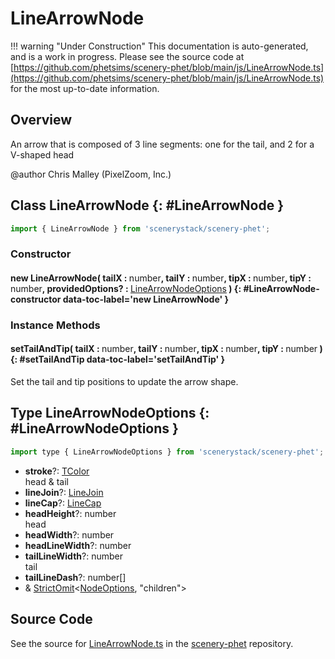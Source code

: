 # LineArrowNode

!!! warning "Under Construction"
    This documentation is auto-generated, and is a work in progress. Please see the source code at
    [https://github.com/phetsims/scenery-phet/blob/main/js/LineArrowNode.ts](https://github.com/phetsims/scenery-phet/blob/main/js/LineArrowNode.ts) for the most up-to-date information.

## Overview

An arrow that is composed of 3 line segments: one for the tail, and 2 for a V-shaped head

@author Chris Malley (PixelZoom, Inc.)

## Class LineArrowNode {: #LineArrowNode }


```js
import { LineArrowNode } from 'scenerystack/scenery-phet';
```
### Constructor

#### new LineArrowNode( tailX : <span style="font-weight: 400;"><span style="color: hsla(calc(var(--md-hue) + 180deg),80%,40%,1);">number</span></span>, tailY : <span style="font-weight: 400;"><span style="color: hsla(calc(var(--md-hue) + 180deg),80%,40%,1);">number</span></span>, tipX : <span style="font-weight: 400;"><span style="color: hsla(calc(var(--md-hue) + 180deg),80%,40%,1);">number</span></span>, tipY : <span style="font-weight: 400;"><span style="color: hsla(calc(var(--md-hue) + 180deg),80%,40%,1);">number</span></span>, providedOptions? : <span style="font-weight: 400;">[LineArrowNodeOptions](../scenery-phet/LineArrowNode.md#LineArrowNodeOptions)</span> ) {: #LineArrowNode-constructor data-toc-label='new LineArrowNode' }

### Instance Methods

#### setTailAndTip( tailX : <span style="font-weight: 400;"><span style="color: hsla(calc(var(--md-hue) + 180deg),80%,40%,1);">number</span></span>, tailY : <span style="font-weight: 400;"><span style="color: hsla(calc(var(--md-hue) + 180deg),80%,40%,1);">number</span></span>, tipX : <span style="font-weight: 400;"><span style="color: hsla(calc(var(--md-hue) + 180deg),80%,40%,1);">number</span></span>, tipY : <span style="font-weight: 400;"><span style="color: hsla(calc(var(--md-hue) + 180deg),80%,40%,1);">number</span></span> ) {: #setTailAndTip data-toc-label='setTailAndTip' }

Set the tail and tip positions to update the arrow shape.



## Type LineArrowNodeOptions {: #LineArrowNodeOptions }


```js
import type { LineArrowNodeOptions } from 'scenerystack/scenery-phet';
```


- **stroke**?: [TColor](../scenery/TColor.md)
<br>  head &amp; tail
- **lineJoin**?: [LineJoin](../kite/LineStyles.md#LineJoin)
- **lineCap**?: [LineCap](../kite/LineStyles.md#LineCap)
- **headHeight**?: <span style="color: hsla(calc(var(--md-hue) + 180deg),80%,40%,1);">number</span>
<br>  head
- **headWidth**?: <span style="color: hsla(calc(var(--md-hue) + 180deg),80%,40%,1);">number</span>
- **headLineWidth**?: <span style="color: hsla(calc(var(--md-hue) + 180deg),80%,40%,1);">number</span>
- **tailLineWidth**?: <span style="color: hsla(calc(var(--md-hue) + 180deg),80%,40%,1);">number</span>
<br>  tail
- **tailLineDash**?: <span style="color: hsla(calc(var(--md-hue) + 180deg),80%,40%,1);">number</span>[]
- &amp; [StrictOmit](../phet-core/StrictOmit.md)&lt;[NodeOptions](../scenery/Node.md#NodeOptions), "children"&gt;




## Source Code

See the source for [LineArrowNode.ts](https://github.com/phetsims/scenery-phet/blob/main/js/LineArrowNode.ts) in the [scenery-phet](https://github.com/phetsims/scenery-phet) repository.
